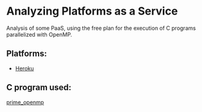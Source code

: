 # Analyzing Platforms as a Service

Analysis of some PaaS, using the free plan for the execution of C programs parallelized with OpenMP.

## Platforms:
* [Heroku](https://www.heroku.com/)

## C program used: 
[prime_openmp](https://people.sc.fsu.edu/~jburkardt/c_src/prime_openmp/prime_openmp.html)


